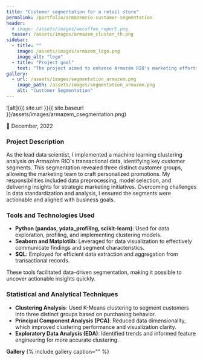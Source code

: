 ```yaml
---
title: "Customer segmentation for a retail store"
permalink: /portfolio/armazemrio-customer-segmentation
header:
  # image: /assets/images/wecoffee_report.png
  teaser: /assets/images/armazem_cluster_th.png
sidebar:
  - title: ""
    image: /assets/images/armazem_logo.png
    image_alt: "logo"
  - title: "Project goal"
    text: "The project aimed to enhance Armazém RIO's marketing efforts through customer segmentation, enabling the development of targeted campaigns. By identifying distinct customer groups based on purchasing behavior, the goal was to increase customer retention, transaction value, and marketing ROI."
gallery:
  - url: /assets/images/segmentation_armazem.png
    image_path: /assets/images/segmentation_armazem.png
    alt: "Customer Segmentation"
---
```


![alt]({{ site.url }}{{ site.baseurl }}/assets/images/armazem_csegmentation.png)

📅 December, 2022

### Project Description
As the lead data scientist, I implemented a machine learning clustering analysis on Armazém RIO's transactional data, identifying key customer segments. This segmentation revealed three distinct customer groups, allowing the marketing team to craft personalized promotions. My responsibilities included data preprocessing, model selection, and delivering insights for strategic marketing initiatives. Overcoming challenges in data standardization and analysis, I ensured the segments were actionable and aligned with business goals.

### Tools and Technologies Used
- **Python (pandas, ydata_profiling, scikit-learn)**: Used for data exploration, profiling, and implementing clustering models.
- **Seaborn and Matplotlib**: Leveraged for data visualization to effectively communicate findings and segment characteristics.
- **SQL**: Employed for efficient data extraction and aggregation from transactional records.

These tools facilitated data-driven segmentation, making it possible to uncover actionable insights quickly.

### Statistical and Analytical Techniques
- **Clustering Analysis**: Used K-Means clustering to segment customers into three distinct groups based on purchasing behavior.
- **Principal Component Analysis (PCA)**: Reduced data dimensionality, which improved clustering performance and visualization clarity.
- **Exploratory Data Analysis (EDA)**: Identified trends and informed feature engineering for more accurate clustering.


**Gallery**
{% include gallery caption="" %}